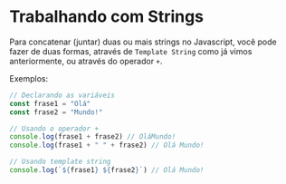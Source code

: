 # Trabalhando com Strings

Para concatenar (juntar) duas ou mais strings no Javascript, você pode fazer de duas formas, através de `Template String` como já vimos anteriormente, ou através do operador `+`.

Exemplos:

```js
// Declarando as variáveis
const frase1 = "Olá"
const frase2 = "Mundo!"

// Usando o operador +
console.log(frase1 + frase2) // OláMundo!
console.log(frase1 + " " + frase2) // Olá Mundo!

// Usando template string
console.log(`${frase1} ${frase2}`) // Olá Mundo!
```